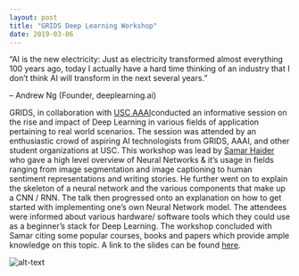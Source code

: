 ```yaml
---
layout: post
title: "GRIDS Deep Learning Workshop"
date: 2019-03-06
---
```

“AI is the new electricity: Just as electricity
transformed almost everything 100 years ago,
today I actually have a hard time thinking of an
industry that I don’t think AI will transform in
the next several years.”

– Andrew Ng
(Founder, deeplearning.ai)

GRIDS, in collaboration with [USC AAAI](http://uscaaai.com/)conducted an informative session on the rise and impact of Deep Learning in various fields of application pertaining to real world scenarios. The session was attended by an enthusiastic crowd of aspiring AI technologists from GRIDS, AAAI, and other student organizations at USC.
This workshop was lead by [Samar Haider](https://samarh.github.io) who gave a high level overview of Neural Networks & it’s usage in fields ranging from image segmentation and image captioning to human sentiment representations and writing stories. He further went on to explain the skeleton of a neural network and the various components that make up a CNN / RNN. The talk then progressed onto an explanation on how to get started with implementing one’s own Neural Network model. The attendees were informed about various hardware/ software tools which they could use as a beginner’s stack for Deep Learning. The workshop concluded with Samar citing some popular courses, books and papers which provide ample knowledge on this topic.
A link to the slides can be found [here](https://samarh.github.io/dl/).

![alt-text](/assets/img/blog/deep_learning_workshop.jpg "GRIDS Deep Learning workshop")
